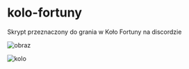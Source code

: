 # kolo-fortuny

Skrypt przeznaczony do grania w Koło Fortuny na discordzie

![obraz](https://user-images.githubusercontent.com/103112562/177216730-0a0d0fee-4335-421d-ae0e-203e58dffe35.png)

![kolo](https://user-images.githubusercontent.com/103112562/177216809-c6b328af-0dcb-4622-9ed0-1b038a6e431b.gif)
